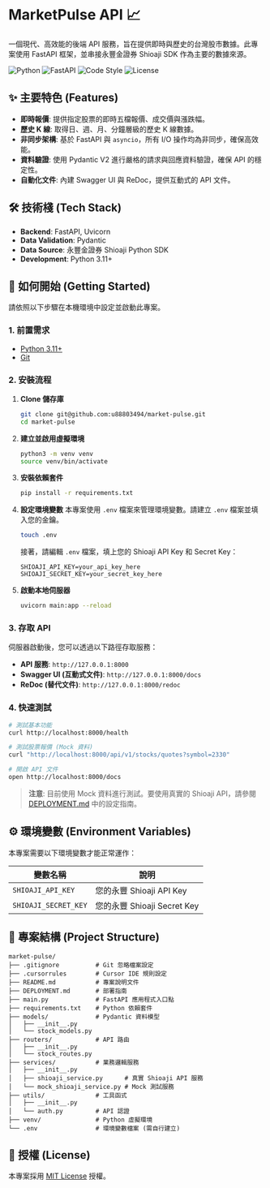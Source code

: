 # MarketPulse API 📈

一個現代、高效能的後端 API 服務，旨在提供即時與歷史的台灣股市數據。此專案使用 FastAPI 框架，並串接永豐金證券 Shioaji SDK 作為主要的數據來源。

![Python](https://img.shields.io/badge/Python-3.11+-blue.svg)
![FastAPI](https://img.shields.io/badge/FastAPI-0.11x-green.svg)
![Code Style](https://img.shields.io/badge/code%20style-PEP8-orange.svg)
![License](https://img.shields.io/badge/License-MIT-yellow.svg)

## ✨ 主要特色 (Features)

- **即時報價**: 提供指定股票的即時五檔報價、成交價與漲跌幅。
- **歷史 K 線**: 取得日、週、月、分鐘層級的歷史 K 線數據。
- **非同步架構**: 基於 FastAPI 與 `asyncio`，所有 I/O 操作均為非同步，確保高效能。
- **資料驗證**: 使用 Pydantic V2 進行嚴格的請求與回應資料驗證，確保 API 的穩定性。
- **自動化文件**: 內建 Swagger UI 與 ReDoc，提供互動式的 API 文件。

## 🛠️ 技術棧 (Tech Stack)

- **Backend**: FastAPI, Uvicorn
- **Data Validation**: Pydantic
- **Data Source**: 永豐金證券 Shioaji Python SDK
- **Development**: Python 3.11+

## 🚀 如何開始 (Getting Started)

請依照以下步驟在本機環境中設定並啟動此專案。

### 1. 前置需求

- [Python 3.11+](https://www.python.org/downloads/)
- [Git](https://git-scm.com/)

### 2. 安裝流程

1.  **Clone 儲存庫**
    ```bash
    git clone git@github.com:u88803494/market-pulse.git
    cd market-pulse
    ```

2.  **建立並啟用虛擬環境**
    ```bash
    python3 -m venv venv
    source venv/bin/activate
    ```

3.  **安裝依賴套件**
    ```bash
    pip install -r requirements.txt
    ```

4.  **設定環境變數**
    本專案使用 `.env` 檔案來管理環境變數。請建立 `.env` 檔案並填入您的金鑰。
    ```bash
    touch .env
    ```
    接著，請編輯 `.env` 檔案，填上您的 Shioaji API Key 和 Secret Key：
    ```
    SHIOAJI_API_KEY=your_api_key_here
    SHIOAJI_SECRET_KEY=your_secret_key_here
    ```

5.  **啟動本地伺服器**
    ```bash
    uvicorn main:app --reload
    ```

### 3. 存取 API

伺服器啟動後，您可以透過以下路徑存取服務：

- **API 服務**: `http://127.0.0.1:8000`
- **Swagger UI (互動式文件)**: `http://127.0.0.1:8000/docs`
- **ReDoc (替代文件)**: `http://127.0.0.1:8000/redoc`

### 4. 快速測試

```bash
# 測試基本功能
curl http://localhost:8000/health

# 測試股票報價 (Mock 資料)
curl "http://localhost:8000/api/v1/stocks/quotes?symbol=2330"

# 開啟 API 文件
open http://localhost:8000/docs
```

> **注意**: 目前使用 Mock 資料進行測試。要使用真實的 Shioaji API，請參閱 [DEPLOYMENT.md](DEPLOYMENT.md) 中的設定指南。

## ⚙️ 環境變數 (Environment Variables)

本專案需要以下環境變數才能正常運作：

| 變數名稱             | 說明                 |
| -------------------- | -------------------- |
| `SHIOAJI_API_KEY`    | 您的永豐 Shioaji API Key |
| `SHIOAJI_SECRET_KEY` | 您的永豐 Shioaji Secret Key |

## 📁 專案結構 (Project Structure)
```
market-pulse/
├── .gitignore          # Git 忽略檔案設定
├── .cursorrules        # Cursor IDE 規則設定
├── README.md           # 專案說明文件
├── DEPLOYMENT.md       # 部署指南
├── main.py             # FastAPI 應用程式入口點
├── requirements.txt    # Python 依賴套件
├── models/             # Pydantic 資料模型
│   ├── __init__.py
│   └── stock_models.py
├── routers/            # API 路由
│   ├── __init__.py
│   └── stock_routes.py
├── services/           # 業務邏輯服務
│   ├── __init__.py
│   ├── shioaji_service.py      # 真實 Shioaji API 服務
│   └── mock_shioaji_service.py # Mock 測試服務
├── utils/              # 工具函式
│   ├── __init__.py
│   └── auth.py         # API 認證
├── venv/               # Python 虛擬環境
└── .env                # 環境變數檔案 (需自行建立)
```


## 📄 授權 (License)

本專案採用 [MIT License](LICENSE) 授權。
